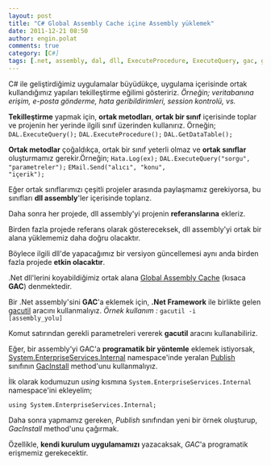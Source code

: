 ```yaml
---
layout: post
title: "C# Global Assembly Cache içine Assembly yüklemek"
date: 2011-12-21 08:50
author: engin.polat
comments: true
category: [C#]
tags: [.net, assembly, dal, dll, ExecuteProcedure, ExecuteQuery, gac, gacinstall, gacutil, global assembly cache, install, publish, System.EnterpriseServices, System.EnterpriseServices.Internal, System.Security, System.Security.SecurityException]
---
```

C# ile geliştirdiğimiz uygulamalar büyüdükçe, uygulama içerisinde ortak kullandığımız yapıları tekilleştirme eğilimi gösteririz. *Örneğin; veritabanına erişim, e-posta gönderme, hata geribildirimleri, session kontrolü, vs.*

**Tekilleştirme** yapmak için, **ortak metodları**, **ortak bir sınıf** içerisinde toplar ve projenin her yerinde ilgili sınıf üzerinden kullanırız. Örneğin;
<code>DAL.ExecuteQuery();</code>
<code>DAL.ExecuteProcedure();</code>
<code>DAL.GetDataTable();</code>

**Ortak metodlar** çoğaldıkça, ortak bir sınıf yeterli olmaz ve **ortak sınıflar** oluşturmamız gerekir.Örneğin;
<code>Hata.Log(ex);</code>
<code>DAL.ExecuteQuery("sorgu", "parametreler");</code>
<code>EMail.Send("alıcı", "konu", "içerik");</code>

Eğer ortak sınıflarımızı çeşitli projeler arasında paylaşmamız gerekiyorsa, bu sınıfları **dll assembly**'ler içerisinde toplarız.

Daha sonra her projede, dll assembly'yi projenin **referanslarına** ekleriz.

Birden fazla projede referans olarak göstereceksek, dll assembly'yi ortak bir alana yüklememiz daha doğru olacaktır.

Böylece ilgili dll'de yapacağımız bir versiyon güncellemesi aynı anda birden fazla projede **etkin olacaktır**.

.Net dll'lerini koyabildiğimiz ortak alana <a href="http://msdn.microsoft.com/library/yf1d93sz.aspx" target="_blank" rel="noopener">Global Assembly Cache</a> (kısaca **GAC**) denmektedir.

Bir .Net assembly'sini **GAC**'a eklemek için, **.Net Framework** ile birlikte gelen <a href="http://msdn.microsoft.com/library/ex0ss12c.aspx" target="_blank" rel="noopener">gacutil</a> aracını kullanmalıyız. *Örnek kullanım :* <code>gacutil -i [assembly_yolu]</code>

Komut satırından gerekli parametreleri vererek **gacutil** aracını kullanabiliriz.

Eğer, bir assembly'yi GAC'a **programatik bir yöntemle** eklemek istiyorsak, [System.EnterpriseServices.Internal](http://msdn.microsoft.com/library/twk4f69d.aspx) namespace'inde yeralan [Publish](http://msdn.microsoft.com/library/system.enterpriseservices.internal.publish) sınıfının [GacInstall](http://msdn.microsoft.com/library/system.enterpriseservices.internal.publish.gacinstall) method'unu kullanmalıyız.

İlk olarak kodumuzun *using* kısmına <code>System.EnterpriseServices.Internal</code> namespace'ini ekleyelim;

<code>using System.EnterpriseServices.Internal;</code>

Daha sonra yapmamız gereken, *Publish* sınıfından yeni bir örnek oluşturup, *GacInstall* method'unu çağırmak.

<script src="https://gist.github.com/polatengin/c11266b16b5be2fb073c9a9d52983776.js?file=AddToGAC.cs"></script>

Özellikle, **kendi kurulum uygulamamızı** yazacaksak, *GAC*'a programatik erişmemiz gerekecektir.